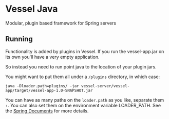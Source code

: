 # Vessel Java

Modular, plugin based framework for Spring servers

## Running

Functionality is added by plugins in Vessel. If you run the vessel-app.jar on its own you'll have a very empty application.

So instead you need to run point java to the location of your plugin jars. 

You might want to put them all under a `/plugins` directory, in which case:

```
java -Dloader.path=plugins/ -jar vessel-server/vessel-app/target/vessel-app-1.0-SNAPSHOT.jar
```

You can have as many paths on the `loader.path` as you like, separate them `:`.  You can also set them on the environment variable LOADER_PATH. See the [Spring Documents](https://docs.spring.io/spring-boot/docs/current/reference/html/executable-jar.html#executable-jar-property-launcher-features) for more details.


